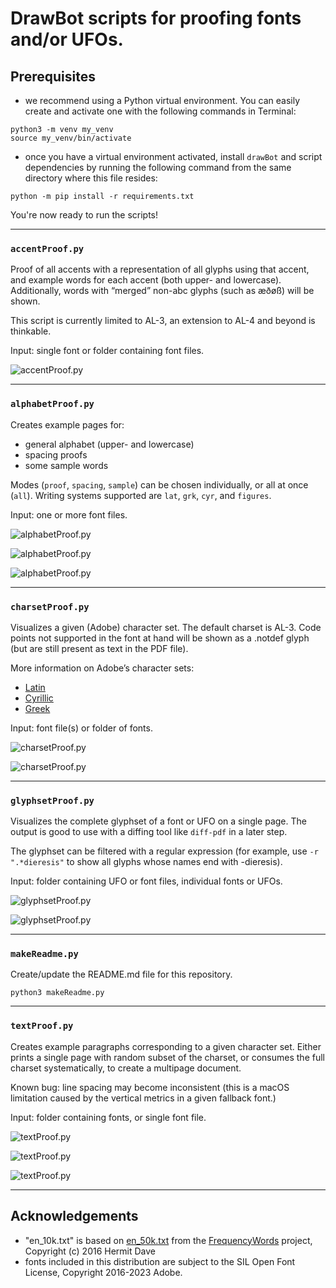 # DrawBot scripts for proofing fonts and/or UFOs.

## Prerequisites

- we recommend using a Python virtual environment. You can easily create and activate one with the
following commands in Terminal:
```
python3 -m venv my_venv
source my_venv/bin/activate
```

- once you have a virtual environment activated, install `drawBot` and script dependencies by running
the following command from the same directory where this file resides:
```
python -m pip install -r requirements.txt
```

You're now ready to run the scripts!

----


### `accentProof.py`

Proof of all accents with a representation of all glyphs using that accent,
and example words for each accent (both upper- and lowercase).
Additionally, words with “merged” non-abc glyphs (such as æðøß) will be shown.

This script is currently limited to AL-3, an extension to AL-4 and beyond is
thinkable.

Input: single font or folder containing font files.

![accentProof.py](_images/accentProof.png)

----

### `alphabetProof.py`

Creates example pages for:

- general alphabet (upper- and lowercase)
- spacing proofs
- some sample words

Modes (`proof`, `spacing`, `sample`) can be chosen individually, or all at once
(`all`). Writing systems supported are `lat`, `grk`, `cyr`, and `figures`.

Input: one or more font files.

![alphabetProof.py](_images/alphabetProof_1.png)

![alphabetProof.py](_images/alphabetProof_2.png)

![alphabetProof.py](_images/alphabetProof_3.png)

----

### `charsetProof.py`

Visualizes a given (Adobe) character set.
The default charset is AL-3. Code points not supported in the font at hand will
be shown as a .notdef glyph (but are still present as text in the PDF file).

More information on Adobe’s character sets:

- [Latin](https://github.com/adobe-type-tools/adobe-latin-charsets)
- [Cyrillic](https://github.com/adobe-type-tools/adobe-cyrillic-charsets)
- [Greek](https://github.com/adobe-type-tools/adobe-greek-charsets)

Input: font file(s) or folder of fonts.

![charsetProof.py](_images/charsetProof_1.png)

![charsetProof.py](_images/charsetProof_2.png)

----

### `glyphsetProof.py`

Visualizes the complete glyphset of a font or UFO on a single page.
The output is good to use with a diffing tool like `diff-pdf` in a later step.

The glyphset can be filtered with a regular expression (for example,
use `-r ".*dieresis"` to show all glyphs whose names end with -dieresis).

Input: folder containing UFO or font files, individual fonts or UFOs.

![glyphsetProof.py](_images/glyphsetProof_1.png)

![glyphsetProof.py](_images/glyphsetProof_2.png)

----

### `makeReadme.py`

Create/update the README.md file for this repository.

    python3 makeReadme.py

----

### `textProof.py`

Creates example paragraphs corresponding to a given character set.
Either prints a single page with random subset of the charset, or consumes
the full charset systematically, to create a multipage document.

Known bug:
line spacing may become inconsistent (this is a macOS limitation caused by
the vertical metrics in a given fallback font.)

Input: folder containing fonts, or single font file.

![textProof.py](_images/textProof_1.png)

![textProof.py](_images/textProof_2.png)

![textProof.py](_images/textProof_3.png)

----


## Acknowledgements

- "en_10k.txt" is based on [en_50k.txt](https://github.com/hermitdave/FrequencyWords/blob/525f9b560de45753a5ea01069454e72e9aa541c6/content/2016/en/en_50k.txt) from the [FrequencyWords](https://github.com/hermitdave/FrequencyWords) project, Copyright (c) 2016 Hermit Dave
- fonts included in this distribution are subject to the SIL Open Font License, Copyright 2016-2023 Adobe.


